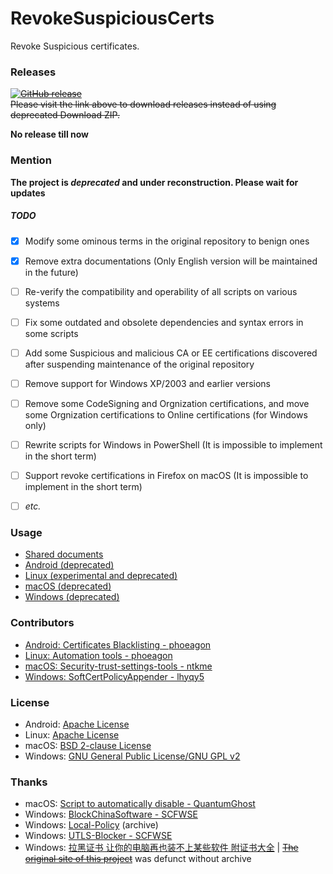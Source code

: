 ﻿RevokeSuspiciousCerts
==============
Revoke Suspicious certificates.<br />


### Releases
~~[![GitHub release](https://img.shields.io/github/release/chengr28/RevokeChinaCerts.svg)](./releases/latest)<br />
Please visit the link above to download releases instead of using deprecated Download ZIP.<br />~~

**No release till now**


### Mention

**The project is _deprecated_ and under reconstruction. Please wait for updates**

##### TODO
* [x] Modify some ominous terms in the original repository to benign ones
* [x] Remove extra documentations (Only English version will be maintained in the future)
* [ ] Re-verify the compatibility and operability of all scripts on various systems
* [ ] Fix some outdated and obsolete dependencies and syntax errors in some scripts
* [ ] Add some Suspicious and malicious CA or EE certifications discovered after suspending maintenance of the original repository
* [ ] Remove support for Windows XP/2003 and earlier versions
* [ ] Remove some CodeSigning and Orgnization certifications, and move some Orgnization certifications to Online certifications (for Windows only)
* [ ] Rewrite scripts for Windows in PowerShell (It is impossible to implement in the short term)
* [ ] Support revoke certifications in Firefox on macOS (It is impossible to implement in the short term)
* [ ] *etc.*


### Usage

* [Shared documents](./Shared/Documents)
* [Android (deprecated)](./Android)
* [Linux (experimental and deprecated)](./Linux)
* [macOS (deprecated)](./Mac)
* [Windows (deprecated)](./Windows)

### Contributors
* [Android: Certificates Blacklisting - phoeagon](https://github.com/phoeagon/RevokeChinaCerts/tree/master/Android)
* [Linux: Automation tools - phoeagon](https://github.com/phoeagon/RevokeChinaCerts/tree/master/Linux)
* [macOS: Security-trust-settings-tools - ntkme](https://github.com/ntkme/security-trust-settings-tools)
* [Windows: SoftCertPolicyAppender - lhyqy5](https://github.com/lhyqy5)

### License
* Android: [Apache License](./Android/LICENSE)
* Linux: [Apache License](./Linux/LICENSE)
* macOS: [BSD 2-clause License](./Mac/LICENSE)
* Windows: [GNU General Public License/GNU GPL v2](./Windows/LICENSE)

### Thanks
* macOS: [Script to automatically disable - QuantumGhost](https://github.com/QuantumGhost/RevokeChinaCerts/tree/master/Mac)
* Windows: [BlockChinaSoftware - SCFWSE](https://github.com/SCFWSE/BlockChinaSoftware)
* Windows: [Local-Policy](https://web.archive.org/web/20160318075831/https://bitbucket.org/MartinEden/local-policy) (archive)
* Windows: [UTLS-Blocker - SCFWSE](https://github.com/SCFWSE/UTLS-Blocker)
* Windows: [拉黑证书 让你的电脑再也装不上某些软件 附证书大全](https://laod.cn/342.html) | ~~[The original site of this project](https://typcn.com/legacy/blog/posts/ban-digital-cert.html)~~ was defunct without archive
